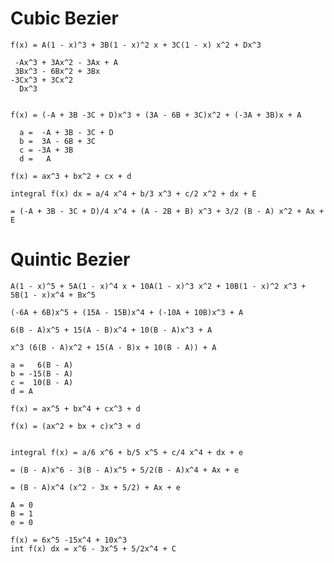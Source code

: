 # Cubic Bezier

    f(x) = A(1 - x)^3 + 3B(1 - x)^2 x + 3C(1 - x) x^2 + Dx^3

     -Ax^3 + 3Ax^2 - 3Ax + A
     3Bx^3 - 6Bx^2 + 3Bx
    -3Cx^3 + 3Cx^2
      Dx^3


    f(x) = (-A + 3B -3C + D)x^3 + (3A - 6B + 3C)x^2 + (-3A + 3B)x + A

      a =  -A + 3B - 3C + D
      b =  3A - 6B + 3C
      c = -3A + 3B
      d =   A

    f(x) = ax^3 + bx^2 + cx + d

    integral f(x) dx = a/4 x^4 + b/3 x^3 + c/2 x^2 + dx + E

    = (-A + 3B - 3C + D)/4 x^4 + (A - 2B + B) x^3 + 3/2 (B - A) x^2 + Ax + E

# Quintic Bezier

    A(1 - x)^5 + 5A(1 - x)^4 x + 10A(1 - x)^3 x^2 + 10B(1 - x)^2 x^3 +
    5B(1 - x)x^4 + Bx^5

    (-6A + 6B)x^5 + (15A - 15B)x^4 + (-10A + 10B)x^3 + A

    6(B - A)x^5 + 15(A - B)x^4 + 10(B - A)x^3 + A

    x^3 (6(B - A)x^2 + 15(A - B)x + 10(B - A)) + A

    a =   6(B - A)
    b = -15(B - A)
    c =  10(B - A)
    d = A

    f(x) = ax^5 + bx^4 + cx^3 + d

    f(x) = (ax^2 + bx + c)x^3 + d


    integral f(x) = a/6 x^6 + b/5 x^5 + c/4 x^4 + dx + e

    = (B - A)x^6 - 3(B - A)x^5 + 5/2(B - A)x^4 + Ax + e

    = (B - A)x^4 (x^2 - 3x + 5/2) + Ax + e

    A = 0
    B = 1
    e = 0

    f(x) = 6x^5 -15x^4 + 10x^3
    int f(x) dx = x^6 - 3x^5 + 5/2x^4 + C
